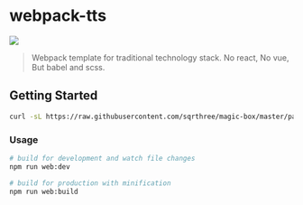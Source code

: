 # webpack-tts

[![](https://img.shields.io/badge/version-v1.0.0-brightgreen.svg)]()

> Webpack template for traditional technology stack. No react, No vue, But babel and scss.

## Getting Started

```bash
curl -sL https://raw.githubusercontent.com/sqrthree/magic-box/master/packages/webpack-tts/install.sh | sh
```

### Usage

```bash
# build for development and watch file changes
npm run web:dev

# build for production with minification
npm run web:build
```
